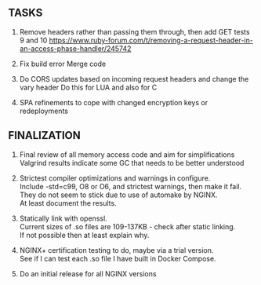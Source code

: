 TASKS
-----
1. Remove headers rather than passing them through, then add GET tests 9 and 10
   https://www.ruby-forum.com/t/removing-a-request-header-in-an-access-phase-handler/245742

2. Fix build error
   Merge code

3. Do CORS updates based on incoming request headers and change the vary header
   Do this for LUA and also for C

4. SPA refinements to cope with changed encryption keys or redeployments

FINALIZATION
------------
1. Final review of all memory access code and aim for simplifications
   Valgrind results indicate some GC that needs to be better understood

2. Strictest compiler optimizations and warnings in configure.\
   Include -std=c99, O8 or O6, and strictest warnings, then make it fail.\
   They do not seem to stick due to use of automake by NGINX.\
   At least document the results.

3. Statically link with openssl.\
   Current sizes of .so files are 109-137KB - check after static linking.\
   If not possible then at least explain why.

4. NGINX+ certification testing to do, maybe via a trial version.\
   See if I can test each .so file I have built in Docker Compose.

5. Do an initial release for all NGINX versions
